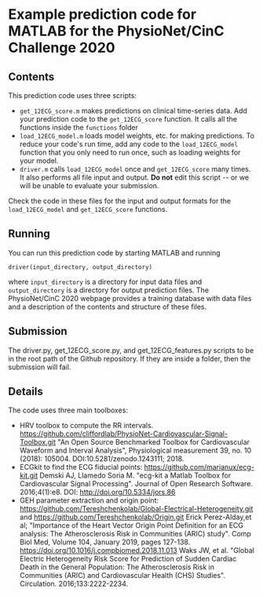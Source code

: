# Example prediction code for MATLAB for the PhysioNet/CinC Challenge 2020

## Contents

This prediction code uses three scripts:

* `get_12ECG_score.m` makes predictions on clinical time-series data.  Add your prediction code to the `get_12ECG_score` function. It calls all the functions inside the `functions` folder 
* `load_12ECG_model.m` loads model weights, etc. for making predictions.  To reduce your code's run time, add any code to the `load_12ECG_model` function that you only need to run once, such as loading weights for your model.
* `driver.m` calls `load_12ECG_model` once and `get_12ECG_score` many times. It also performs all file input and output.  **Do not** edit this script -- or we will be unable to evaluate your submission.

Check the code in these files for the input and output formats for the `load_12ECG_model` and `get_12ECG_score` functions.

## Running

You can run this prediction code by starting MATLAB and running

    driver(input_directory, output_directory)

where `input_directory` is a directory for input data files and `output_directory` is a directory for output prediction files.  The PhysioNet/CinC 2020 webpage provides a training database with data files and a description of the contents and structure of these files.

## Submission

The driver.py, get_12ECG_score.py, and get_12ECG_features.py scripts to be in the root path of the Github repository. If they are inside a folder, then the submission will fail.

## Details

The code uses three main toolboxes:
- HRV toolbox to compute the RR intervals. https://github.com/cliffordlab/PhysioNet-Cardiovascular-Signal-Toolbox.git
  "An Open Source Benchmarked Toolbox for Cardiovascular Waveform and Interval Analysis", 
   Physiological measurement 39, no. 10 (2018): 105004. DOI:10.5281/zenodo.1243111; 2018. 
 - ECGkit to find the ECG fiducial points: https://github.com/marianux/ecg-kit.git
  Demski AJ, Llamedo Soria M. "ecg-kit a Matlab Toolbox for Cardiovascular Signal Processing". 
  Journal of Open Research Software. 2016;4(1):e8. DOI: http://doi.org/10.5334/jors.86
- GEH parameter extraction and origin point: https://github.com/Tereshchenkolab/Global-Electrical-Heterogeneity.git and https://github.com/Tereshchenkolab/Origin.git
  Erick Perez-Alday,et al; "Importance of the Heart Vector Origin Point Definition for an ECG analysis: 
  The Atherosclerosis Risk in Communities (ARIC) study". Comp Biol Med, Volume 104, January 2019, 
  pages 127-138. https://doi.org/10.1016/j.compbiomed.2018.11.013
  Waks JW, et al. "Global Electric Heterogeneity Risk Score for Prediction of Sudden Cardiac Death in the General Population: 
  The Atherosclerosis Risk in Communities (ARIC) and Cardiovascular Health (CHS) Studies". Circulation. 2016;133:2222-2234.

 



